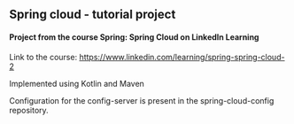 ## Spring cloud - tutorial project

#### Project from the course Spring: Spring Cloud on LinkedIn Learning <br>
Link to the course:
https://www.linkedin.com/learning/spring-spring-cloud-2

Implemented using Kotlin and Maven

Configuration for the config-server is present in the spring-cloud-config repository.